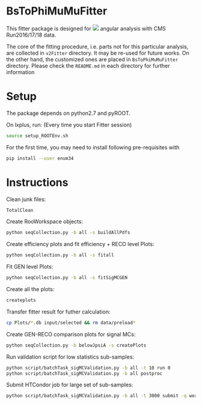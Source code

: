 # BsToPhiMuMuFitter

This fitter package is designed for ![](http://latex.codecogs.com/svg.latex?B_{s}^{0}\rightarrow{\Phi^{0}\mu\mu}) angular analysis with CMS Run2016/17/18 data.

The core of the fitting procedure, i.e. parts not for this particular analysis, are collected in `v2Fitter` directory. It may be re-used for future works. On the other hand, the customized ones are placed in `BsToPhiMuMuFitter` directory. Please check the `README.md` in each directory for further information

# Setup

The package depends on python2.7 and pyROOT.

On lxplus, run: (Every time you start Fitter session)

```bash
source setup_ROOTEnv.sh
```

For the first time, you may need to install following pre-requisites with

```bash
pip install --user enum34
```

# Instructions 
Clean junk files:
```bash
TotalClean
```
Create RooWorkspace objects:
```bash
python seqCollection.py -b all -s buildAllPdfs
```
Create efficiency plots and fit efficiency + RECO level Plots:
```bash
python seqCollection.py -b all -s fitall
```
Fit GEN level Plots:
```bash
python seqCollection.py -b all -s fitSigMCGEN
```
Create all the plots:
```bash
createplots
```
Transfer fitter result for futher calculation:
```bash
cp Plots/*.db input/selected && rm data/preload*
```
Create GEN-RECO comparison plots for signal MCs:
```bash
python seqCollection.py -b belowJpsiA -s createPlots
```
Run validation script for low statistics sub-samples:
```bash
python script/batchTask_sigMCValidation.py -b all -t 10 run 0
python script/batchTask_sigMCValidation.py -b all postproc
```
Submit HTCondor job for large set of sub-samples:
```bash
python script/batchTask_sigMCValidation.py -b all -t 3000 submit -q workday -n 1 -s
```
